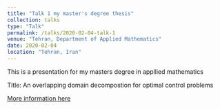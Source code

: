```yaml
---
title: "Talk 1 my master's degree thesis"
collection: talks
type: "Talk"
permalink: /talks/2020-02-04-talk-1
venue: "Tehran, Department of Applied Mathematics"
date: 2020-02-04
location: "Tehran, Iran"
---
```


This is a presentation for my masters degree in appllied mathematics

Title: An overlapping domain decompostion for optimal control problems

[More information here](http://exampleurl.com)
